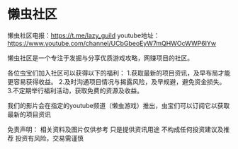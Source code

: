 
# 懒虫社区

懒虫社区电报：https://t.me/lazy_guild
youtube地址：https://www.youtube.com/channel/UCbGbeoEyW7mQHWOcWWP6IYw

懒虫社区是一个专注于发掘与分享优质游戏攻略，网赚项目的社区。

各位虫宝们加入社区可以获得以下的福利：
1.获取最新的项目资讯，及早布局才能更容易获得收益。
2.及时沟通项目情况与揭露风险，及早规避，避免资金损失。
3.不定期举行福利活动，获取免费的资源及收益。

我们的影片会在指定的youtube频道（懒虫游戏）推出，虫宝们可以订阅它以获取最新的项目资讯

免责声明：
相关资料及图片仅供参考
只是提供资讯用途
不构成任何投资建议及推荐
投资有风险，交易需谨慎